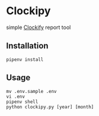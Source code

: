 # Clockipy

simple [Clockify](https://clockify.me) report tool

## Installation

    pipenv install

## Usage

    mv .env.sample .env
    vi .env
    pipenv shell
    python clockipy.py [year] [month]

